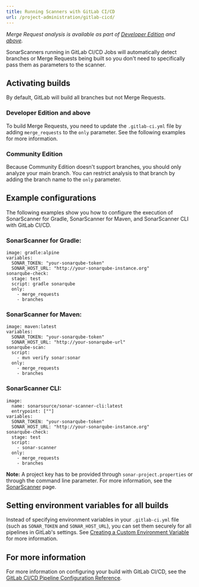 ```yaml
---
title: Running Scanners with GitLab CI/CD
url: /project-administration/gitlab-cicd/
---
```


_Merge Request analysis is available as part of [Developer Edition](https://redirect.sonarsource.com/editions/developer.html) and [above](https://www.sonarsource.com/plans-and-pricing/)._

SonarScanners running in GitLab CI/CD Jobs will automatically detect branches or Merge Requests being built so you don't need to specifically pass them as parameters to the scanner. 

## Activating builds  
By default, GitLab will build all branches but not Merge Requests.

### Developer Edition and above
To build Merge Requests, you need to update the `.gitlab-ci.yml` file by adding `merge_requests` to the `only` parameter. See the following examples for more information.

### Community Edition
Because Community Edition doesn't support branches, you should only analyze your main branch. You can restrict analysis to that branch by adding the branch name to the `only` parameter.

## Example configurations
The following examples show you how to configure the execution of SonarScanner for Gradle, SonarScanner for Maven, and SonarScanner CLI with GitLab CI/CD.

### SonarScanner for Gradle:

```
image: gradle:alpine
variables:
  SONAR_TOKEN: "your-sonarqube-token"
  SONAR_HOST_URL: "http://your-sonarqube-instance.org"
sonarqube-check:
  stage: test
  script: gradle sonarqube
  only:
    - merge_requests
    - branches
```
 
### SonarScanner for Maven:
 
```
image: maven:latest
variables:
  SONAR_TOKEN: "your-sonarqube-token"
  SONAR_HOST_URL: "http://your-sonarqube-url"
sonarqube-scan:
  script:
    - mvn verify sonar:sonar
  only:
    - merge_requests
    - branches
```

### SonarScanner CLI:

```
image:
  name: sonarsource/sonar-scanner-cli:latest
  entrypoint: [""]
variables:
  SONAR_TOKEN: "your-sonarqube-token"
  SONAR_HOST_URL: "http://your-sonarqube-instance.org"
sonarqube-check:
  stage: test
  script:
    - sonar-scanner
  only:
    - merge_requests
    - branches
```  

**Note:** A project key has to be provided through `sonar-project.properties` or through the command line parameter. For more information, see the [SonarScanner](/analysis/scan/sonarscanner/) page.

## Setting environment variables for all builds  
Instead of specifying environment variables in your `.gitlab-ci.yml` file (such as `SONAR_TOKEN` and `SONAR_HOST_URL`), you can set them securely for all pipelines in GitLab's settings. See [Creating a Custom Environment Variable](https://docs.gitlab.com/ee/ci/variables/#creating-a-custom-environment-variable) for more information.

## For more information
For more information on configuring your build with GitLab CI/CD, see the [GitLab CI/CD Pipeline Configuration Reference](https://gitlab.com/help/ci/yaml/README.md).
